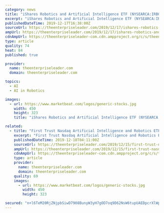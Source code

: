 ```yaml
---
category: news
title: "iShares Robotics and Artificial Intelligence ETF (NYSEARCA:IRBO) to Issue Quarterly Dividend of $0.07"
excerpt: "iShares Robotics and Artificial Intelligence ETF (NYSEARCA:IRBO) declared a quarterly dividend on Monday, December 16th, Wall Street Journal reports. Investors of record on Tuesday, December 17th will be paid a dividend of 0.0702 per share on Friday, December 20th. This represents a $0.28 annualized dividend and a yield of 1.05%. The ex ..."
publishedDateTime: 2019-12-17T16:38:00Z
sourceUrl: https://theenterpriseleader.com/2019/12/17/ishares-robotics-and-artificial-intelligence-etf-nysearcairbo-to-issue-quarterly-dividend-of-0-07.html
ampUrl: https://theenterpriseleader.com/2019/12/17/ishares-robotics-and-artificial-intelligence-etf-nysearcairbo-to-issue-quarterly-dividend-of-0-07.html/amp
cdnAmpUrl: https://theenterpriseleader-com.cdn.ampproject.org/c/s/theenterpriseleader.com/2019/12/17/ishares-robotics-and-artificial-intelligence-etf-nysearcairbo-to-issue-quarterly-dividend-of-0-07.html/amp
type: article
quality: 74
heat: 84
published: true

provider:
  name: theenterpriseleader.com
  domain: theenterpriseleader.com

topics:
  - AI
  - AI in Robotics

images:
  - url: https://www.marketbeat.com/logos/generic-stocks.jpg
    width: 450
    height: 323
    title: "iShares Robotics and Artificial Intelligence ETF (NYSEARCA:IRBO) to Issue Quarterly Dividend of $0.07"

related:
  - title: "First Trust Nasdaq Artificial Intelligence and Robotics ETF to Issue Quarterly Dividend of $0.01 (NASDAQ:ROBT)"
    excerpt: "First Trust Nasdaq Artificial Intelligence and Robotics ETF (NASDAQ:ROBT) declared a quarterly dividend on Friday, December 13th, Wall Street Journal reports. Shareholders of record on Monday, December 16th will be given a dividend of 0.0114 per share on Tuesday, December 31st. This represents a $0.05 dividend on an annualized basis and a yield ..."
    publishedDateTime: 2019-12-18T04:11:00Z
    sourceUrl: https://theenterpriseleader.com/2019/12/15/first-trust-nasdaq-artificial-intelligence-and-robotics-etf-to-issue-quarterly-dividend-of-0-01-nasdaqrobt.html
    ampUrl: https://theenterpriseleader.com/2019/12/15/first-trust-nasdaq-artificial-intelligence-and-robotics-etf-to-issue-quarterly-dividend-of-0-01-nasdaqrobt.html/amp
    cdnAmpUrl: https://theenterpriseleader-com.cdn.ampproject.org/c/s/theenterpriseleader.com/2019/12/15/first-trust-nasdaq-artificial-intelligence-and-robotics-etf-to-issue-quarterly-dividend-of-0-01-nasdaqrobt.html/amp
    type: article
    provider:
      name: theenterpriseleader.com
      domain: theenterpriseleader.com
    quality: 69
    images:
      - url: https://www.marketbeat.com/logos/generic-stocks.jpg
        width: 450
        height: 323

secured: "n+l6TeM20RjZNjpbSiwD7908BunyW3yH7gOD7oq9D62NsW6tupUAEDpcrXlWpy1PluktRe7nw057USwO4G7N/lGCvrO+yPhQzK8VHVAuHkTLVkqtrRtgYz8a1fkmvLd0JxDeAEDr47cmvHR1l7ib3F21EjYybRKfIhC06Zx5yn4ARDftEv9o3VBvUOm9AyQlTj+cprgX9pz3ckUo3REZIjgrUfRaasWeBmmkJTxbBNgxTbwVTfobo8InNR4WTDN8o9INr2P1jn5KZeM0vnBJjg==;cQYGlGSvstu+tZYZiUf/Gg=="
---
```


